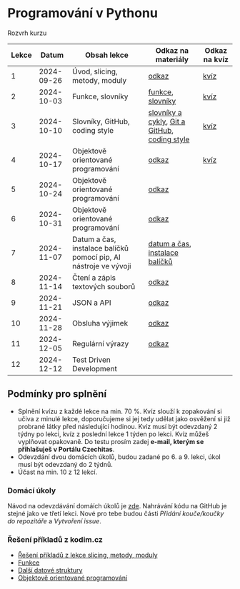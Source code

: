 # Programování v Pythonu

Rozvrh kurzu

| Lekce | Datum               | Obsah lekce                                                      | Odkaz na materiály                                                                                                                                                                                                                                                                                  | Odkaz na kvíz                                                                                 |
|-------|---------------------|------------------------------------------------------------------|-----------------------------------------------------------------------------------------------------------------------------------------------------------------------------------------------------------------------------------------------------------------------------------------------------|------------------------------------------------------------------------------------------------|
| 1     | 2024-09-26          | Úvod, slicing, metody, moduly                                    | [odkaz](https://kodim.cz/programovani/uvod-do-progr-2/uvod-do-programovani-2/slicing-metody-moduly/slicing)                                                                                                                                                                                         | [kvíz](https://forms.gle/AwVN1rh8NjgdWvUw6) |
| 2     | 2024-10-03          | Funkce, slovníky                                                 | [funkce](https://kodim.cz/programovani/uvod-do-progr-2/uvod-do-programovani-2/vlastni-funkce/funkce), [slovníky](https://kodim.cz/programovani/uvod-do-progr-2/uvod-do-programovani-2/slovniky/slovniky)                                                                                            | [kvíz](https://forms.gle/AP1aCH72cwV8Ki4J6)  |
| 3     | 2024-10-10          | Slovníky, GitHub, coding style                                   | [slovníky a cykly](https://kodim.cz/czechitas/uvod-do-progr-2/uvod-do-programovani-2/slovniky/slovniky-a-cykly), [Git a GitHub](https://kodim.cz/czechitas/daweb/zaklady-gitu/uvod-do-gitu/system-git), [coding style](https://kodim.cz/czechitas/uvod-do-progr-2/bonusy/coding-style/coding-style) | [kvíz](https://forms.gle/QLBXrDd5zEBTe7no9) |
| 4     | 2024-10-17          | Objektově orientované programování                               | [odkaz](https://kodim.cz/programovani/python-oop/lekce)                                                                                                                                                                                                                                             | [kvíz](https://forms.gle/Q6jPfNgqaNSaPciA6)  |
| 5     | 2024-10-24          | Objektově orientované programování                               | [odkaz](https://kodim.cz/programovani/python-oop/lekce)                                                                                                                                                                                                                                             |  |
| 6     | 2024-10-31          | Objektově orientované programování                               | [odkaz](https://kodim.cz/programovani/python-oop/lekce)                                                                                                                                                                                                                                             |                                                    |
| 7     | 2024-11-07          | Datum a čas, instalace balíčků pomocí pip, AI nástroje ve vývoji | [datum a čas](https://kodim.cz/analyza-dat/python-data-1/bonusy/datum/datum), [instalace balíčků](https://kodim.cz/programovani/uvod-do-progr-2/bonusy/balicky-z-internetu/lesson)                                                                                                                   |  |
| 8     | 2024-11-14          | Čtení a zápis textových souborů                                  | [odkaz](https://kodim.cz/programovani/uvod-do-progr-2/uvod-do-programovani-2/soubory/cteni-souboru)                                                                                                                                                                                                  | |
| 9     | 2024-11-21          | JSON a API                                                       | [odkaz](https://kodim.cz/programovani/uvod-do-progr-2/uvod-do-programovani-2/json/format-json)                                                                                                                                                                                                      |  |
| 10    | 2024-11-28          | Obsluha výjimek                                                  | [odkaz](https://kodim.cz/programovani/uvod-do-progr-2/bonusy/vyjimky/chyby-v-programu)                                                                                                                                                                                                              |                                                                                               |
| 11    | 2024-12-05          | Regulární výrazy                                                 | [odkaz](https://kodim.cz/analyza-dat/python-data-1/ziskavani-dat/regularni-vyrazy/regularni-vyrazy)                                                                                                                                                                                                 |                                                                                               |
| 12    | 2024-12-12          | Test Driven Development                                                          |                                                                                                                                                                                                                                                                                                     |                                                                                               |

## Podmínky pro splnění

- Splnění kvízu z každé lekce na min. 70 %. Kvíz slouží k zopakování si učiva z minulé lekce, doporučujeme si jej tedy udělat jako osvěžení si již probrané látky před následující hodinou. Kvíz musí být odevzdaný 2 týdny po lekci, kvíz z poslední lekce 1 týden po lekci. Kvíz můžeš vyplňovat opakovaně. Do testu prosím zadej **e-mail, kterým se přihlašuješ v Portálu Czechitas**.
- Odevzdání dvou domácích úkolů, budou zadané po 6. a 9. lekci, úkol musí být odevzdaný do 2 týdnů.
- Účast na min. 10 z 12 lekcí.

### Domácí úkoly

Návod na odevzdávání domáích úkolů je [zde](ukoly.md). Nahrávání kódu na GitHub je stejné jako ve třetí lekci. Nové pro tebe budou části *Přidání kouče/koučky do repozitáře* a *Vytvoření issue*.


### Řešení příkladů z kodim.cz

- [Řešení příkladů z lekce slicing, metody, moduly](https://github.com/pesikj/da-python-pj23/blob/main/slicing-metody-moduly.ipynb)
- [Funkce](https://github.com/pesikj/da-python-pj23/blob/main/funkce.ipynb)
- [Další datové struktury](https://github.com/pesikj/da-python-pp23/blob/main/slovniky.ipynb)
- [Objektově orientované programování](https://github.com/pesikj/python-oop-reseni)
